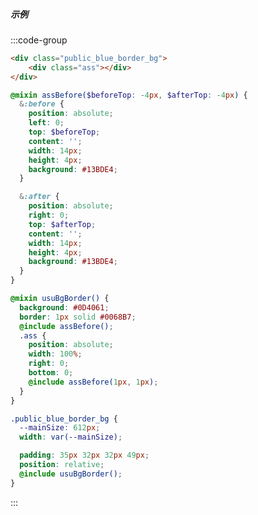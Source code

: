 

##### 示例
<bgUI />




:::code-group
```html
<div class="public_blue_border_bg">
    <div class="ass"></div>
</div>
```
```scss
@mixin assBefore($beforeTop: -4px, $afterTop: -4px) {
  &:before {
    position: absolute;
    left: 0;
    top: $beforeTop;
    content: '';
    width: 14px;
    height: 4px;
    background: #13BDE4;
  }

  &:after {
    position: absolute;
    right: 0;
    top: $afterTop;
    content: '';
    width: 14px;
    height: 4px;
    background: #13BDE4;
  }
}

@mixin usuBgBorder() {
  background: #0D4061;
  border: 1px solid #0068B7;
  @include assBefore();
  .ass {
    position: absolute;
    width: 100%;
    right: 0;
    bottom: 0;
    @include assBefore(1px, 1px);
  }
}

.public_blue_border_bg {
  --mainSize: 612px;
  width: var(--mainSize);

  padding: 35px 32px 32px 49px;
  position: relative;
  @include usuBgBorder();
}
```
:::


[//]: # (<PlayGround)

[//]: # (    :codeStr='initialCode')

[//]: # (/>)

<script setup>
    import bgUI from "../../playgroud/blue-bg-border.vue"
    // import originCode from '../../playgroud/blue-bg-border.vue?raw'

    // const initialCode = `
    //          ${originCode}
    //     `
</script>
